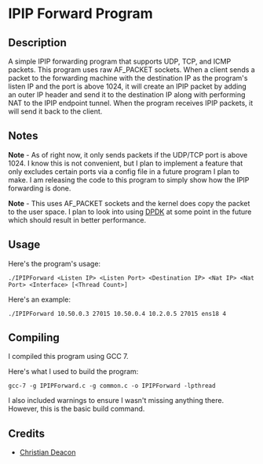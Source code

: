 # IPIP Forward Program

## Description
A simple IPIP forwarding program that supports UDP, TCP, and ICMP packets. This program uses raw AF_PACKET sockets. When a client sends a packet to the forwarding machine with the destination IP as the program's listen IP and the port is above 1024, it will create an IPIP packet by adding an outer IP header and send it to the destination IP along with performing NAT to the IPIP endpoint tunnel. When the program receives IPIP packets, it will send it back to the client.

## Notes
**Note** - As of right now, it only sends packets if the UDP/TCP port is above 1024. I know this is not convenient, but I plan to implement a feature that only excludes certain ports via a config file in a future program I plan to make. I am releasing the code to this program to simply show how the IPIP forwarding is done.

**Note** - This uses AF_PACKET sockets and the kernel does copy the packet to the user space. I plan to look into using [DPDK](https://www.dpdk.org/) at some point in the future which should result in better performance.

## Usage
Here's the program's usage:

```
./IPIPForward <Listen IP> <Listen Port> <Destination IP> <Nat IP> <Nat Port> <Interface> [<Thread Count>]
```

Here's an example:

```
./IPIPForward 10.50.0.3 27015 10.50.0.4 10.2.0.5 27015 ens18 4
```

## Compiling
I compiled this program using GCC 7.

Here's what I used to build the program:

```
gcc-7 -g IPIPForward.c -g common.c -o IPIPForward -lpthread
```

I also included warnings to ensure I wasn't missing anything there. However, this is the basic build command.

## Credits
* [Christian Deacon](https://www.linkedin.com/in/christian-deacon-902042186/)